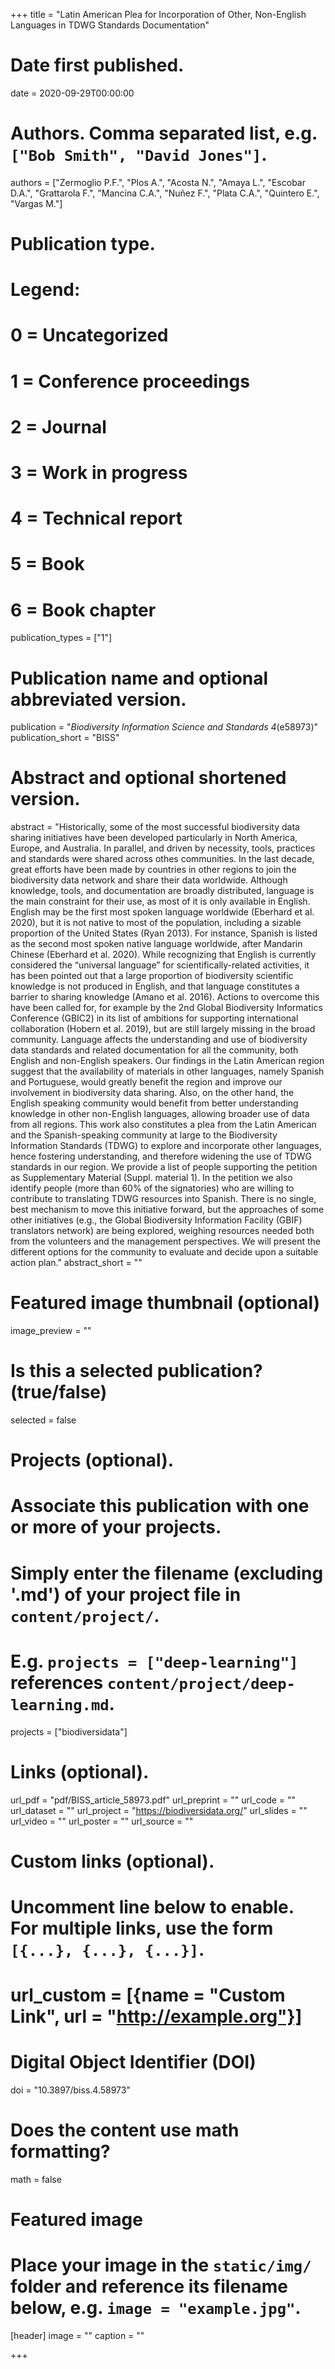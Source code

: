 +++
title = "Latin American Plea for Incorporation of Other, Non-English Languages in TDWG Standards Documentation"

# Date first published.
date = 2020-09-29T00:00:00

# Authors. Comma separated list, e.g. `["Bob Smith", "David Jones"]`.
authors = ["Zermoglio P.F.", "Plos A.", "Acosta N.", "Amaya L.", "Escobar D.A.", "Grattarola F.", "Mancina C.A.", "Nuñez F.", "Plata C.A.", "Quintero E.", "Vargas M."]

# Publication type.
# Legend:
# 0 = Uncategorized
# 1 = Conference proceedings
# 2 = Journal
# 3 = Work in progress
# 4 = Technical report
# 5 = Book
# 6 = Book chapter
publication_types = ["1"]

# Publication name and optional abbreviated version.
publication = "*Biodiversity Information Science and Standards 4*(e58973)"
publication_short = "BISS"

# Abstract and optional shortened version.
abstract = "Historically, some of the most successful biodiversity data sharing initiatives have been developed particularly in North America, Europe, and Australia. In parallel, and driven by necessity, tools, practices and standards were shared across othes communities. In the last decade, great efforts have been made by countries in other regions to join the biodiversity data network and share their data worldwide. Although knowledge, tools, and documentation are broadly distributed, language is the main constraint for their use, as most of it is only available in English. English may be the first most spoken language worldwide (Eberhard et al. 2020), but it is not native to most of the population, including a sizable proportion of the United States (Ryan 2013). For instance, Spanish is listed as the second most spoken native language worldwide, after Mandarin Chinese (Eberhard et al. 2020). While recognizing that English is currently considered the “universal language” for scientifically-related activities, it has been pointed out that a large proportion of biodiversity scientific knowledge is not produced in English, and that language constitutes a barrier to sharing knowledge (Amano et al. 2016). Actions to overcome this have been called for, for example by the 2nd Global Biodiversity Informatics Conference (GBIC2) in its list of ambitions for supporting international collaboration (Hobern et al. 2019), but are still largely missing in the broad community. Language affects the understanding and use of biodiversity data standards and related documentation for all the community, both English and non-English speakers. Our findings in the Latin American region suggest that the availability of materials in other languages, namely Spanish and Portuguese, would greatly benefit the region and improve our involvement in biodiversity data sharing. Also, on the other hand, the English speaking community would benefit from better understanding knowledge in other non-English languages, allowing broader use of data from all regions. This work also constitutes a plea from the Latin American and the Spanish-speaking community at large to the Biodiversity Information Standards (TDWG) to explore and incorporate other languages, hence fostering understanding, and therefore widening the use of TDWG standards in our region. We provide a list of people supporting the petition as Supplementary Material (Suppl. material 1). In the petition we also identify people (more than 60% of the signatories) who are willing to contribute to translating TDWG resources into Spanish. There is no single, best mechanism to move this initiative forward, but the approaches of some other initiatives (e.g., the Global Biodiversity Information Facility (GBIF) translators network) are being explored, weighing resources needed both from the volunteers and the management perspectives. We will present the different options for the community to evaluate and decide upon a suitable action plan."
abstract_short = ""

# Featured image thumbnail (optional)
image_preview = ""

# Is this a selected publication? (true/false)
selected = false

# Projects (optional).
#   Associate this publication with one or more of your projects.
#   Simply enter the filename (excluding '.md') of your project file in `content/project/`.
#   E.g. `projects = ["deep-learning"]` references `content/project/deep-learning.md`.
projects = ["biodiversidata"]

# Links (optional).
url_pdf = "pdf/BISS_article_58973.pdf"
url_preprint = ""
url_code = ""
url_dataset = ""
url_project = "https://biodiversidata.org/"
url_slides = ""
url_video = ""
url_poster = ""
url_source = ""

# Custom links (optional).
#   Uncomment line below to enable. For multiple links, use the form `[{...}, {...}, {...}]`.
# url_custom = [{name = "Custom Link", url = "http://example.org"}]

# Digital Object Identifier (DOI)
doi = "10.3897/biss.4.58973"

# Does the content use math formatting?
math = false

# Featured image
# Place your image in the `static/img/` folder and reference its filename below, e.g. `image = "example.jpg"`.
[header]
image = ""
caption = ""

+++
